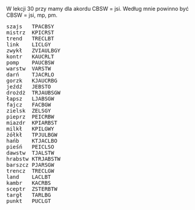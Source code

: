 W lekcji 30  przy mamy dla akordu CBSW = jsi. Według mnie powinno być  CBSW = jsi, mp, pm.

<pre>
szajs	TPACBSY
mistrz	KPICRST
trend	TRECLBT
link	LICLGY
zwykł	ZVIAULBGY
kontr	KAUCRLT
pomp	PAUCBSW
warstw	VARSTW
darń	TJACRLO
gorzk	KJAUCRBG
jeźdź	JEBSTO
drożdż	TRJAUBSGW
łapsz	LJABSGW
fajcz	FACBGW
zielsk	ZELSGY
pieprz	PEICRBW
miazdr	KPIARBST
milkł	KPILGWY
żółkł	TPJULBGW
hańb	KTJACLBO
pieśń	PEICLSO
dawstw	TJALSTW
hrabstw	KTRJABSTW
barszcz	PJARSGW
trencz	TRECLGW
land	LACLBT
kambr	KACRBS
sceptr	ZSTERBTW
targł	TARLBG
punkt	PUCLGT
</pre>
